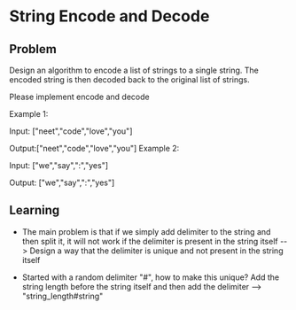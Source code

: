 # String Encode and Decode

## Problem

Design an algorithm to encode a list of strings to a single string. The encoded string is then decoded back to the original list of strings.

Please implement encode and decode

Example 1:

Input: ["neet","code","love","you"]

Output:["neet","code","love","you"]
Example 2:

Input: ["we","say",":","yes"]

Output: ["we","say",":","yes"]

## Learning

- The main problem is that if we simply add delimiter to the string and then split it, it will not work if the delimiter is present in the string itself --> Design a way that the delimiter is unique and not present in the string itself

- Started with a random delimiter "#", how to make this unique? Add the string length before the string itself and then add the delimiter --> "string_length#string"